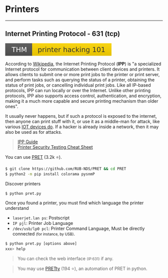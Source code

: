 # Printers

<hr class="sep-both">

## Internet Printing Protocol - 631 (tcp)

[![printerhacking101](../../_badges/thm/printerhacking101.svg)](https://tryhackme.com/room/printerhacking101)

<div class="row row-cols-md-2"><div>

According to [Wikipedia](https://en.wikipedia.org/wiki/Internet_Printing_Protocol), the Internet Printing Protocol (**IPP**) is "a specialized Internet protocol for communication between client devices and printers. It allows clients to submit one or more print jobs to the printer or print server, and perform tasks such as querying the status of a printer, obtaining the status of print jobs, or cancelling individual print jobs. Like all IP-based protocols, IPP can run locally or over the Internet. Unlike other printing protocols, IPP also supports access control, authentication, and encryption, making it a much more capable and secure printing mechanism than older ones".

It usually never happens, but if such a protocol is exposed to the internet, then anyone can print stuff with it, or use it as a middle-man for attack, like various [IOT devices do](https://www.variot.eu/). If a hacker is already inside a network, then it may also be used as for attacks.

> [IPP Guide](https://www.pwg.org/ipp/ippguide.html)<br>
> [Printer Security Testing Cheat Sheet](http://hacking-printers.net/wiki/index.php/Printer_Security_Testing_Cheat_Sheet)
</div><div>


You can use [PRET](https://github.com/RUB-NDS/PRET) (3.2k ⭐).

```bash
$ git clone https://github.com/RUB-NDS/PRET && cd PRET
$ python2 -m pip install colorama pysnmP
```

Discover printers

```bash
$ python pret.py
```

Once you found a printer, you must find which language the printer understand

* `laserjet.lan ps`: Postscript
* `IP pjl`: Printer Job Language
* `/dev/usb/lp0 pcl`: Printer Command Language, Must be directly connected <small>(for instance, by USB)</small>.

```bash
$ python pret.py [options above]
xxx> help
```

> You can check the web interface <small>(IP:631)</small> if any.

> You may use [PRETty](https://github.com/BusesCanFly/PRETty) (194 ⭐), an automation of PRET in python.
</div></div>
